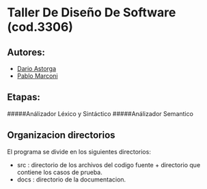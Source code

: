 Taller De Diseño De Software (cod.3306)
=======================================

Autores: 
------------------------
* [Dario Astorga](https://github.com/dastorga) 
* [Pablo Marconi](https://github.com/pmarconi) 

Etapas: 
------------------------
#####Análizador Léxico y Sintáctico 
#####Análizador Semantico           

Organizacion directorios
------------------------
El programa se divide en los siguientes directorios:
* src : directorio de los archivos del codigo fuente + directorio que contiene los casos de prueba.
* docs : directorio de la documentacion.
